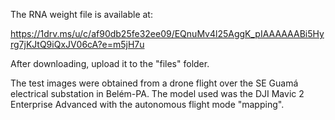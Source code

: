 The RNA weight file is available at:

https://1drv.ms/u/c/af90db25fe32ee09/EQnuMv4l25AggK_pIAAAAAABi5Hyrg7jKJtQ9iQxJV06cA?e=m5jH7u

After downloading, upload it to the "files" folder.

The test images were obtained from a drone flight over the SE Guamá electrical substation in Belém-PA. The model used was the DJI Mavic 2 Enterprise Advanced with the autonomous flight mode "mapping".

